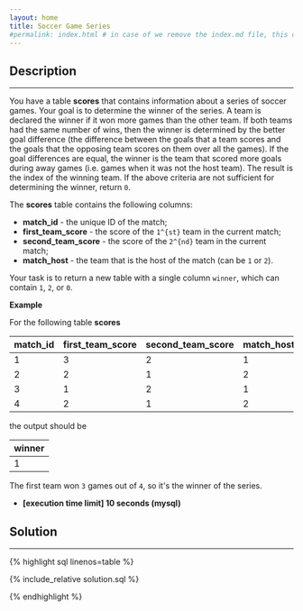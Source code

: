 ```yaml
---
layout: home
title: Soccer Game Series
#permalink: index.html # in case of we remove the index.md file, this doc will be the index page
---
```


<div class="row">
<div class="columnStmt" markdown="1">

## Description
------
You have a table **scores** that contains information about a series of soccer games. Your goal is to determine the winner of the series. A team is declared the winner if it won more games than the other team. If both teams had the same number of wins, then the winner is determined by the better goal difference (the difference between the goals that a team scores and the goals that the opposing team scores on them over all the games). If the goal differences are equal, the winner is the team that scored more goals during away games (i.e. games when it was not the host team). The result is the index of the winning team. If the above criteria are not sufficient for determining the winner, return <code>0</code>.

The **scores** table contains the following columns:

* **match_id** - the unique ID of the match;
* **first_team_score** - the score of the <code type='math/tex'>1^{st}</code> team in the current match;
* **second_team_score** - the score of the <code type='math/tex'>2^{nd}</code> team in the current match;
* **match_host** - the team that is the host of the match (can be <code>1</code> or <code>2</code>).


Your task is to return a new table with a single column <code>winner</code>, which can contain <code>1</code>, <code>2</code>, or <code>0</code>.

**Example**

For the following table **scores**

| match_id | first_team_score | second_team_score | match_host |
| -------- | ---------------- | ----------------- | ---------- |
| 1        | 3                | 2                 | 1          |
| 2        | 2                | 1                 | 2          |
| 3        | 1                | 2                 | 1          |
| 4        | 2                | 1                 | 2          |



the output should be

| winner |
| ------ |
|    1   |

The first team won <code>3</code> games out of <code>4</code>, so it's the winner of the series.

* **[execution time limit] 10 seconds (mysql)**

</div>
<div class="columnSol" markdown="1">

## Solution
------

{% highlight sql linenos=table %}

{% include_relative solution.sql %}

{% endhighlight %}

</div>
</div>
